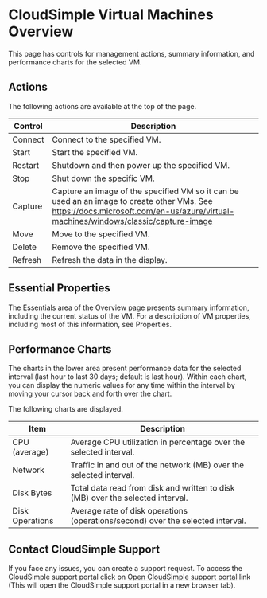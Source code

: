 # CloudSimple Virtual Machines Overview

This page has controls for management actions, summary information, and performance charts for the selected VM.


## Actions
The following actions are available at the top of the page.

| Control | Description | 
| ------------ | ------------- | 
| Connect | Connect to the specified VM.  | 
| Start | Start the specified VM.  | 
| Restart | Shutdown and then power up the specified VM.  | 
| Stop | Shut down the specific VM.  | 
| Capture | Capture an image of the specified VM so it can be used an an image to create other VMs. See https://docs.microsoft.com/en-us/azure/virtual-machines/windows/classic/capture-image   |
| Move | Move to the specified VM.  | 
| Delete | Remove the specified VM.  | 
| Refresh | Refresh the data in the display.  | 

## Essential Properties

The Essentials area of the Overview page presents summary information, including the current status of the VM. For a description of VM properties, including most of this information, see Properties.

## Performance Charts
The charts in the lower area present performance data for the selected interval (last hour to last 30 days; default is last hour). Within each chart, you can display the numeric values for any time within the interval by moving your cursor back and forth over the chart.
 
The following charts are displayed. 

| Item | Description | 
| ------------ | ------------- | 
| CPU (average) | Average CPU utilization in percentage over the selected interval.   | 
| Network | Traffic in and out of the network (MB) over the selected interval.  | 
| Disk Bytes | Total data read from disk and written to disk (MB) over the selected interval.  | 
| Disk Operations | Average rate of disk operations (operations/second) over the selected interval. | 

## Contact CloudSimple Support
If you face any issues, you can create a support request.  To access the CloudSimple support portal click on [Open CloudSimple support portal](https://support.cloudsimple.com) link (This will open the CloudSimple support portal in a new browser tab). 

